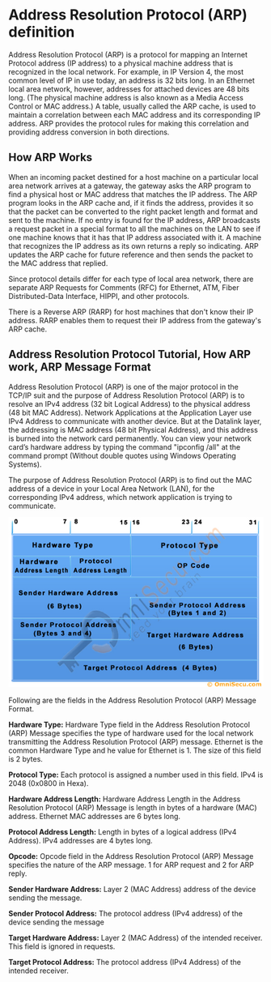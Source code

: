 # Address Resolution Protocol \(ARP\) definition

Address Resolution Protocol \(ARP\) is a protocol for mapping an Internet Protocol address \(IP address\) to a physical machine address that is recognized in the local network. For example, in IP Version 4, the most common level of IP in use today, an address is 32 bits long. In an Ethernet local area network, however, addresses for attached devices are 48 bits long. \(The physical machine address is also known as a Media Access Control or MAC address.\) A table, usually called the ARP cache, is used to maintain a correlation between each MAC address and its corresponding IP address. ARP provides the protocol rules for making this correlation and providing address conversion in both directions.

## How ARP Works

When an incoming packet destined for a host machine on a particular local area network arrives at a gateway, the gateway asks the ARP program to find a physical host or MAC address that matches the IP address. The ARP program looks in the ARP cache and, if it finds the address, provides it so that the packet can be converted to the right packet length and format and sent to the machine. If no entry is found for the IP address, ARP broadcasts a request packet in a special format to all the machines on the LAN to see if one machine knows that it has that IP address associated with it. A machine that recognizes the IP address as its own returns a reply so indicating. ARP updates the ARP cache for future reference and then sends the packet to the MAC address that replied.

Since protocol details differ for each type of local area network, there are separate ARP Requests for Comments \(RFC\) for Ethernet, ATM, Fiber Distributed-Data Interface, HIPPI, and other protocols.

There is a Reverse ARP \(RARP\) for host machines that don't know their IP address. RARP enables them to request their IP address from the gateway's ARP cache.

## Address Resolution Protocol Tutorial, How ARP work, ARP Message Format

Address Resolution Protocol \(ARP\) is one of the major protocol in the TCP/IP suit and the purpose of Address Resolution Protocol \(ARP\) is to resolve an IPv4 address \(32 bit Logical Address\) to the physical address \(48 bit MAC Address\). Network Applications at the Application Layer use IPv4 Address to communicate with another device. But at the Datalink layer, the addressing is MAC address \(48 bit Physical Address\), and this address is burned into the network card permanently. You can view your network card’s hardware address by typing the command "ipconfig /all" at the command prompt \(Without double quotes using Windows Operating Systems\).

The purpose of Address Resolution Protocol \(ARP\) is to find out the MAC address of a device in your Local Area Network \(LAN\), for the corresponding IPv4 address, which network application is trying to communicate.

![](../.gitbook/assets/address-resolution-protocol-ARP-message-format.jpg)

Following are the fields in the Address Resolution Protocol \(ARP\) Message Format.

**Hardware Type:** Hardware Type field in the Address Resolution Protocol \(ARP\) Message specifies the type of hardware used for the local network transmitting the Address Resolution Protocol \(ARP\) message. Ethernet is the common Hardware Type and he value for Ethernet is 1. The size of this field is 2 bytes.

**Protocol Type:** Each protocol is assigned a number used in this field. IPv4 is 2048 \(0x0800 in Hexa\).

**Hardware Address Length:** Hardware Address Length in the Address Resolution Protocol \(ARP\) Message is length in bytes of a hardware \(MAC\) address. Ethernet MAC addresses are 6 bytes long.

**Protocol Address Length:** Length in bytes of a logical address \(IPv4 Address\). IPv4 addresses are 4 bytes long.

**Opcode:** Opcode field in the Address Resolution Protocol \(ARP\) Message specifies the nature of the ARP message. 1 for ARP request and 2 for ARP reply.

**Sender Hardware Address:** Layer 2 \(MAC Address\) address of the device sending the message.

**Sender Protocol Address:** The protocol address \(IPv4 address\) of the device sending the message

**Target Hardware Address:** Layer 2 \(MAC Address\) of the intended receiver. This field is ignored in requests.

**Target Protocol Address:** The protocol address \(IPv4 Address\) of the intended receiver.

